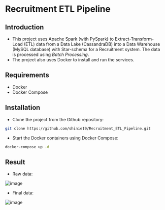 # Recruitment ETL Pipeline

## Introduction
- This project uses Apache Spark (with PySpark) to Extract-Transform-Load (ETL) data from a Data Lake (CassandraDB) into a Data Warehouse (MySQL database) with Star-schema for a Recruitment system. The data is processed using *Batch Processing*.
- The project also uses Docker to install and run the services.

## Requirements
- Docker
- Docker Compose

## Installation
- Clone the project from the Github repository:
```bash
git clone https://github.com/shinie19/Recruitment_ETL_Pipeline.git
```
- Start the Docker containers using Docker Compose:
```bash
docker-compose up -d
```
## Result
- Raw data:

![image](https://user-images.githubusercontent.com/57434654/232560334-d2d37059-3b07-4efc-bcc6-2618d0159749.png)

- Final data:

![image](https://user-images.githubusercontent.com/57434654/232559286-8bd17cb4-d05f-4779-9fc7-f1c795bfe8d0.png)
